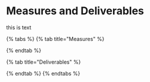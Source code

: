 # Measures and Deliverables

this is text

{% tabs %}
{% tab title="Measures" %}

{% endtab %}

{% tab title="Deliverables" %}

{% endtab %}
{% endtabs %}
